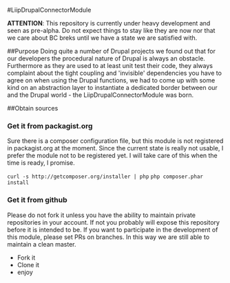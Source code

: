 #LiipDrupalConnectorModule

**ATTENTION**: 
This repository is currently under heavy development and seen as pre-alpha. Do not expect things 
to stay like they are now nor that we care about BC breks until we have a state we are satisfied 
with.


##Purpose
Doing quite a number of Drupal projects we found out that for our developers the procedural nature 
of Drupal is always an obstacle. Furthermore as they are used to at least unit test their code, 
they always complaint about the tight coupling and 'invisible' dependencies you have to agree on 
when using the Drupal functions, we had to come up with some kind on an abstraction layer to 
instantiate a dedicated border between our and the Drupal world - the LiipDrupalConnectorModule was
born.

##Obtain sources

### Get it from packagist.org
Sure there is a composer configuration file, but this module is not registered in packagist.org 
at the moment. Since the current state is really not usable, I prefer the module not to be 
registered yet. I will take care of this when the time is ready, I promise.

 `curl -s http://getcomposer.org/installer | php`
 `php composer.phar install`


### Get it from github
Please do not fork it unless you have the ability to maintain private repositories in your account. 
If not you probably will expose this repository before it is intended to be. If you want to 
participate in the development of this module, please set PRs on branches. In this way we are still 
able to maintain a clean master.

 - Fork it
 - Clone it 
 - enjoy

